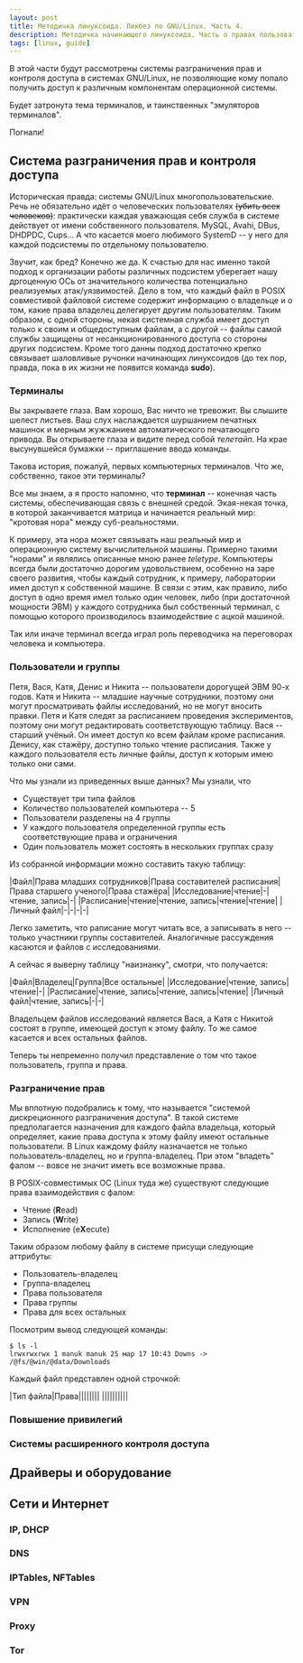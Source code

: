 ```yaml
---
layout: post
title: Методичка линуксоида. Ликбез по GNU/Linux. Часть 4.
description: Методичка начинающего линуксоида. Часть о правах пользователей и устройстве системы разграничения доступа.
tags: [linux, guide]
---
```


В этой части будут рассмотрены системы разграничения прав и контроля доступа в системах GNU/Linux, не позволяющие кому попало получить доступ
 к различным компонентам операционной системы.

Будет затронута тема терминалов, и таинственных "эмуляторов терминалов".

Погнали!
<!--more-->

## Система разграничения прав и контроля доступа

Историческая правда: системы GNU/Linux многопользовательские. Речь не обязательно идёт о человеческих пользователях ~~(убить всех человеков)~~:
практически каждая уважающая себя служба в системе действует от имени собственного пользователя. MySQL, Avahi, DBus, DHDPDC, Cups... А что касается
моего любимого SystemD -- у него для каждой подсистемы по отдельному пользователю.

Звучит, как бред? Конечно же да. К счастью для нас именно такой подход к организации работы различных подсистем уберегает нашу дргоценную ОСь
от значительного количества потенциально реализуемых атак/уязвимостей. Дело в том, что каждый файл в POSIX совместивой файловой системе содержит информацию о владельце
и о том, какие права владелец делегирует другим пользователям. Таким образом, с одной стороны, некая системная служба имеет доступ только к своим и общедоступным файлам,
а с другой -- файлы самой службы защищены от несанкционированного доступа со стороны других подсистем. Кроме того данны подход достаточно крепко связывает
шаловливые ручонки начинающих линуксоидов (до тех пор, правда, пока в их жизни не появится команда **sudo**).

### Терминалы

Вы закрываете глаза. Вам хорошо, Вас ничто не тревожит. Вы слышите шелест листьев.
Ваш слух наслаждается шуршанием печатных машинок и мерным жужжанием автоматического печатающего привода.
Вы открываете глаза и видите перед собой _телетайп_. На крае высунувшейся бумажки -- приглашение ввода команды.

Такова история, пожалуй, первых компьютерных терминалов. Что же, собственно, такое эти терминалы?

Все мы знаем, а я просто напомню, что **терминал** -- конечная часть системы, обеспечивающая связь с внешней средой.
Экая-некая точка, в которой заканчивается матрица и начинается реальный мир: "кротовая нора" между суб-реальностями.

К примеру, эта нора может связывать наш реальный мир и операционную систему вычислительной машины. Примерно такими "норами"
и являлись описанные мною ранее _teletype_. Компьютеры всегда были достаточно дорогим удовольствием, особенно на заре своего развития,
чтобы каждый сотрудник, к примеру, лаборатории имел доступ к собственной машине. В связи с этим, как правило, либо доступ в одно время
имел только один человек, либо (при достаточной мощности ЭВМ) у каждого сотрудника был собственный терминал, с помощью которого
производилось взаимодействие с ацкой машиной.

Так или иначе терминал всегда играл роль переводчика на переговорах человека и компьютера.

### Пользователи и группы

Петя, Вася, Катя, Денис и Никита -- пользователи дорогущей ЭВМ 90-х годов. Катя и Никита -- младшие научные сотрудники, поэтому они
могут просматривать файлы исследований, но не могут вносить правки. Петя и Катя следят за расписанием проведения экспериментов,
поэтому они могут редактировать соответствующую таблицу. Вася -- старший учёный. Он имеет доступ ко всем файлам кроме расписания. Денису,
как стажёру, доступно только чтение расписания. Также у каждого пользователя есть личные файлы, доступ к которым имею только они сами.

Что мы узнали из приведенных выше данных? Мы узнали, что
  * Существует три типа файлов
  * Количество пользователей компьютера -- 5
  * Пользователи разделены на 4 группы
  * У каждого пользователя определенной группы есть соответствующие права и ограничения
  * Один пользователь может состоять в нескольких группах сразу

Из собранной информации можно составить такую таблицу:

|Файл|Права младших сотрудников|Права составителей расписания|Права старшего ученого|Права стажёра|
|Исследование|чтение|-|чтение, запись|-|
|Расписание|чтение|чтение, запись|чтение|чтение|
|Личный файл|-|-|-|-|

Легко заметить, что раписание могут читать все, а записывать в него -- только участники группы составителей.
Аналогичные рассуждения касаются и файлов с исследованиями.

А сейчас я выверну таблицу "наизнанку", смотри, что получается:

|Файл|Владелец|Группа|Все остальные|
|Исследование|чтение, запись|чтение|-|
|Расписание|чтение, запись|чтение, запись|чтение|
|Личный файл|чтение, запись|-|-|

Владельцем файлов исследований является Вася, а Катя с Никитой состоят в группе, имеющей доступ к этому файлу.
То же самое касается и всех остальных файлов.

Теперь ты непременно получил представление о том что такое пользователь, группа и права.

### Разграничение прав

Мы вплотную подобрались к тому, что называется "системой дискреционного разграничения доступа". В такой системе
предполагается назначения для каждого файла владельца, который определяет, какие права доступа к этому файлу имеют
остальные пользователи. В Linux каждому файлу назначается не только пользователь-владелец, но и группа-владелец. При этом "владеть" фалом
-- вовсе не значит иметь все возможные права.

В POSIX-совместимых ОС (Linux туда же) существуют следующие права взаимодействия с фалом:
  * Чтение (**R**ead)
  * Запись (**W**rite)
  * Исполнение (e**X**ecute)

Таким образом любому файлу в системе присущи следующие аттрибуты:
  * Пользователь-владелец
  * Группа-владелец
  * Права пользователя
  * Права группы
  * Права для всех остальных

Посмотрим вывод следующей команды:

```shell
$ ls -l
lrwxrwxrwx 1 manuk manuk 25 мар 17 10:43 Downs -> /@fs/@win/@data/Downloads
```

Каждый файл представлен одной строчкой:

|Тип файла|Права||||||||
||||||||||

### Повышение привилегий
### Системы расширенного контроля доступа

## Драйверы и оборудование

###
###
###
###
###

## Сети и Интернет

### IP, DHCP
### DNS
### IPTables, NFTables
### VPN
### Proxy
### Tor
